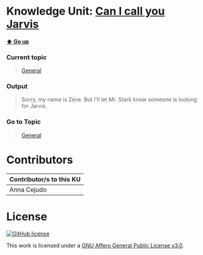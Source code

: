 # Knowledge Unit: [Can I call you Jarvis](../../knowledge_units/general/can-i-call-you-jarvis.md)

#### [:arrow_up: Go up](../../topics/general.md)
### Current topic
> [General](../../topics/general.md)
### Output
> Sorry, my name is Zeve. But I&#039;ll let Mr. Stark know someone is looking for Jarvis.
### Go to Topic
> [General](../../topics/general.md)


# Contributors

| Contributor/s to this KU |
| - | 
| Anna Cejudo |

# License
[![GitHub license](https://img.shields.io/github/license/inbrainz/cerebro)](https://github.com/inbrainz/cerebro/blob/master/LICENSE)

This work is licensed under a [GNU Affero General Public License v3.0](https://www.gnu.org/licenses/agpl-3.0.txt).